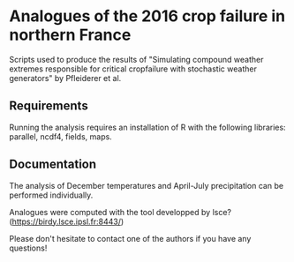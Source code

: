 # Analogues of the 2016 crop failure in northern France

Scripts used to produce the results of "Simulating compound weather extremes responsible for critical cropfailure with stochastic weather generators" by Pfleiderer et al.

## Requirements

Running the analysis requires an installation of R with the following libraries: parallel, ncdf4, fields, maps.

## Documentation

The analysis of December temperatures and April-July precipitation can be performed individually.

Analogues were computed with the tool developped by lsce? (https://birdy.lsce.ipsl.fr:8443/)

Please don't hesitate to contact one of the authors if you have any questions!
